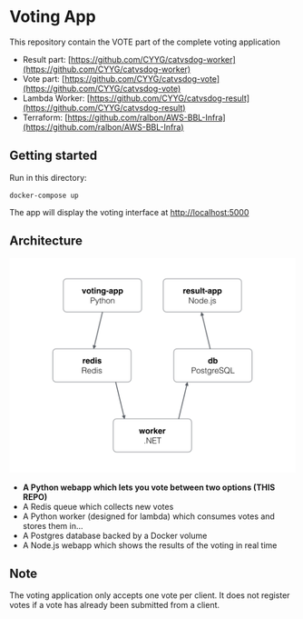 Voting App
=========
This repository contain the VOTE part of the complete voting application
* Result part: [https://github.com/CYYG/catvsdog-worker](https://github.com/CYYG/catvsdog-worker)
* Vote part: [https://github.com/CYYG/catvsdog-vote](https://github.com/CYYG/catvsdog-vote)
* Lambda Worker: [https://github.com/CYYG/catvsdog-result](https://github.com/CYYG/catvsdog-result)
* Terraform: [https://github.com/ralbon/AWS-BBL-Infra](https://github.com/ralbon/AWS-BBL-Infra)

Getting started
---------------

Run in this directory:
```
docker-compose up
```
The app will display the voting interface at [http://localhost:5000](http://localhost:5000)

Architecture
-----

![Architecture diagram](architecture.png)

* **A Python webapp which lets you vote between two options (THIS REPO)**
* A Redis queue which collects new votes
* A Python worker (designed for lambda) which consumes votes and stores them in…
* A Postgres database backed by a Docker volume
* A Node.js webapp which shows the results of the voting in real time


Note
----

The voting application only accepts one vote per client. It does not register votes if a vote has already been submitted from a client.
